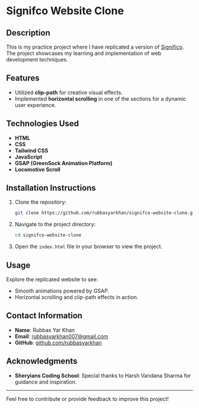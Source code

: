 # Signifco Website Clone

## Description
This is my practice project where I have replicated a version of [Significo](https://www.significo.com). The project showcases my learning and implementation of web development techniques.

## Features
- Utilized **clip-path** for creative visual effects.
- Implemented **horizontal scrolling** in one of the sections for a dynamic user experience.

## Technologies Used
- **HTML**
- **CSS**
- **Tailwind CSS**
- **JavaScript**
- **GSAP (GreenSock Animation Platform)**
- **Locomotive Scroll**

## Installation Instructions
1. Clone the repository:
   ```bash
   git clone https://github.com/rubbasyarkhan/signifco-website-clone.git
   ```
2. Navigate to the project directory:
   ```bash
   cd signifco-website-clone
   ```
3. Open the `index.html` file in your browser to view the project.

## Usage
Explore the replicated website to see:
- Smooth animations powered by GSAP.
- Horizontal scrolling and clip-path effects in action.

## Contact Information
- **Name**: Rubbas Yar Khan
- **Email**: [rubbasyarkhan007@gmail.com](mailto:rubbasyarkhan007@gmail.com)
- **GitHub**: [github.com/rubbasyarkhan](https://github.com/rubbasyarkhan)

## Acknowledgments
- **Sheryians Coding School**: Special thanks to Harsh Vandana Sharma for guidance and inspiration.

---
Feel free to contribute or provide feedback to improve this project!


